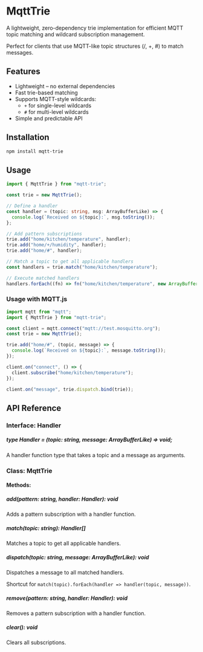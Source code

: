 # MqttTrie

A lightweight, zero-dependency trie implementation for efficient MQTT topic matching and wildcard subscription management.

Perfect for clients that use MQTT-like topic structures (/, +, #) to match messages.

## Features

- Lightweight – no external dependencies
- Fast trie-based matching
- Supports MQTT-style wildcards:
  - `+` for single-level wildcards
  - `#` for multi-level wildcards
- Simple and predictable API

## Installation

```bash
npm install mqtt-trie
```

## Usage

```ts
import { MqttTrie } from "mqtt-trie";

const trie = new MqttTrie();

// Define a handler
const handler = (topic: string, msg: ArrayBufferLike) => {
  console.log(`Received on ${topic}:`, msg.toString());
};

// Add pattern subscriptions
trie.add("home/kitchen/temperature", handler);
trie.add("home/+/humidity", handler);
trie.add("home/#", handler);

// Match a topic to get all applicable handlers
const handlers = trie.match("home/kitchen/temperature");

// Execute matched handlers
handlers.forEach((fn) => fn("home/kitchen/temperature", new ArrayBuffer(8)));
```

### Usage with MQTT.js

```ts
import mqtt from "mqtt";
import { MqttTrie } from "mqtt-trie";

const client = mqtt.connect("mqtt://test.mosquitto.org");
const trie = new MqttTrie();

trie.add("home/#", (topic, message) => {
  console.log(`Received on ${topic}:`, message.toString());
});

client.on("connect", () => {
  client.subscribe("home/kitchen/temperature");
});

client.on("message", trie.dispatch.bind(trie));
```

## API Reference

### Interface: Handler

##### type Handler = (topic: string, message: ArrayBufferLike) => void;

A handler function type that takes a topic and a message as arguments.

### Class: MqttTrie

#### Methods:

##### add(pattern: string, handler: Handler): void

Adds a pattern subscription with a handler function.

##### match(topic: string): Handler[]

Matches a topic to get all applicable handlers.

##### dispatch(topic: string, message: ArrayBufferLike): void

Dispatches a message to all matched handlers.

Shortcut for `match(topic).forEach(handler => handler(topic, message))`.

##### remove(pattern: string, handler: Handler): void

Removes a pattern subscription with a handler function.

##### clear(): void

Clears all subscriptions.
